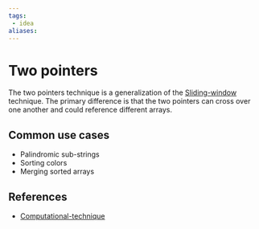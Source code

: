 ```yaml
---
tags:
 - idea
aliases:
---
```


# Two pointers

The two pointers technique is a generalization of the [Sliding-window](Sliding-window.md) technique. The primary difference is that the two pointers can cross over one another and could reference different arrays. 

## Common use cases

- Palindromic sub-strings
- Sorting colors
- Merging sorted arrays

## References

- [Computational-technique](Computational-technique.md)
